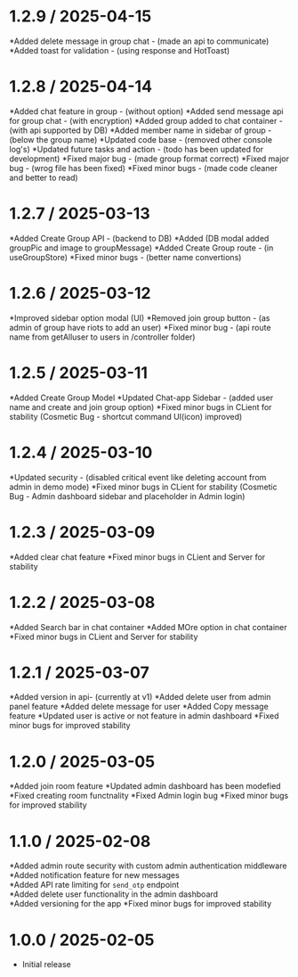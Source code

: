 # 1.2.9 / 2025-04-15

*Added delete message in group chat - (made an api to communicate)
*Added toast for validation - (using response and HotToast)

# 1.2.8 / 2025-04-14

*Added chat feature in group - (without option)
*Added send message api for group chat - (with encryption)
*Added group added to chat container - (with api supported by DB)
*Added member name in sidebar of group - (below the group name)
*Updated code base - (removed other console log's)
*Updated future tasks and action - (todo has been updated for development) 
*Fixed major bug - (made group format correct)
*Fixed major bug - (wrog file has been fixed)
*Fixed minor bugs - (made code cleaner and better to read)

# 1.2.7 / 2025-03-13

*Added Create Group API - (backend to DB)
*Added (DB modal added groupPic and image to groupMessage)
*Added Create Group route - (in useGroupStore)
*Fixed minor bugs - (better name convertions)

# 1.2.6 / 2025-03-12

*Improved sidebar option modal (UI)
*Removed join group button - (as admin of group have riots to add an user)
*Fixed minor bug - (api route name from getAlluser to users in /controller folder)

# 1.2.5 / 2025-03-11

*Added Create Group Model
*Updated Chat-app Sidebar - (added user name and create and join group option)
*Fixed minor bugs in CLient for stability (Cosmetic Bug - shortcut command UI(icon) improved)

# 1.2.4 / 2025-03-10

*Updated security - (disabled critical event like deleting account from admin in demo mode)
*Fixed minor bugs in CLient for stability (Cosmetic Bug - Admin dashboard sidebar and placeholder in Admin login)

# 1.2.3 / 2025-03-09

*Added clear chat feature
*Fixed minor bugs in CLient and Server for stability

# 1.2.2 / 2025-03-08

*Added Search bar in chat container
*Added MOre option in chat container
*Fixed minor bugs in CLient and Server for stability

# 1.2.1 / 2025-03-07

*Added version in api- (currently at v1)
*Added delete user from admin panel feature
*Added delete message for user
*Added Copy message feature
*Updated user is active or not feature in admin dashboard
*Fixed minor bugs for improved stability

# 1.2.0 / 2025-03-05

*Added join room feature
*Updated admin dashboard has been modefied
*Fixed creating room functnality
*Fixed Admin login bug 
*Fixed minor bugs for improved stability

# 1.1.0 / 2025-02-08

*Added admin route security with custom admin authentication middleware  
*Added notification feature for new messages  
*Added API rate limiting for `send_otp` endpoint  
*Added delete user functionality in the admin dashboard  
*Added versioning for the app
*Fixed minor bugs for improved stability

# 1.0.0 / 2025-02-05

- Initial release
